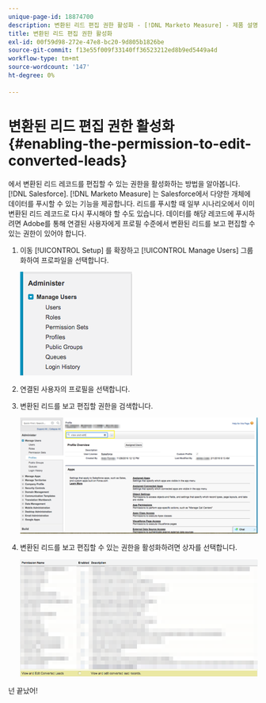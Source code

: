 ```yaml
---
unique-page-id: 18874700
description: 변환된 리드 편집 권한 활성화 - [!DNL Marketo Measure] - 제품 설명서
title: 변환된 리드 편집 권한 활성화
exl-id: 00f59d98-272e-47e8-bc20-9d805b1826be
source-git-commit: f13e55f009f33140ff36523212ed8b9ed5449a4d
workflow-type: tm+mt
source-wordcount: '147'
ht-degree: 0%

---
```


# 변환된 리드 편집 권한 활성화 {#enabling-the-permission-to-edit-converted-leads}

에서 변환된 리드 레코드를 편집할 수 있는 권한을 활성화하는 방법을 알아봅니다. [!DNL Salesforce]. [!DNL Marketo Measure] 는 Salesforce에서 다양한 개체에 데이터를 푸시할 수 있는 기능을 제공합니다. 리드를 푸시할 때 일부 시나리오에서 이미 변환된 리드 레코드로 다시 푸시해야 할 수도 있습니다. 데이터를 해당 레코드에 푸시하려면 Adobe를 통해 연결된 사용자에게 프로필 수준에서 변환된 리드를 보고 편집할 수 있는 권한이 있어야 합니다.

1. 이동 [!UICONTROL Setup] 를 확장하고 [!UICONTROL Manage Users] 그룹화하여 프로파일을 선택합니다.

   ![](assets/1-2.png)

1. 연결된 사용자의 프로필을 선택합니다.

1. 변환된 리드를 보고 편집할 권한을 검색합니다.

   ![](assets/2-1.png)

1. 변환된 리드를 보고 편집할 수 있는 권한을 활성화하려면 상자를 선택합니다.

   ![](assets/3-1.png)

넌 끝났어!
